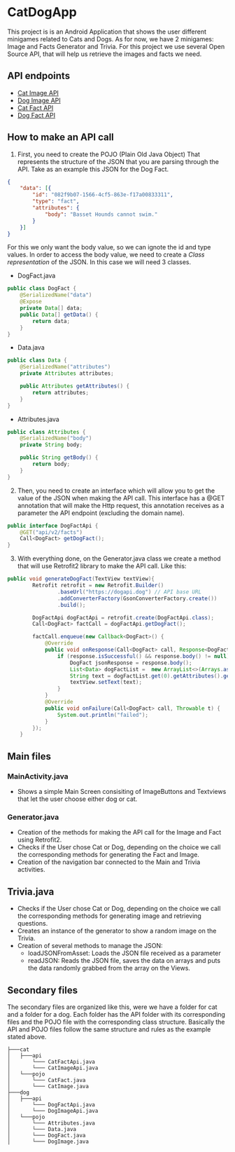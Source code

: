 

# CatDogApp

This project is is an Android Application that shows the user different minigames related to Cats and Dogs. As for now, we have 2 minigames: Image and Facts Generator and Trivia.
For this project we use several Open Source API, that will help us retrieve the images and facts we need.

## API endpoints

- [Cat Image API](https://api.thecatapi.com/v1/images/search)
- [Dog Image API](https://api.thedogapi.com/v1/images/search)
- [Cat Fact API](https://catfact.ninja/fact)
- [Dog Fact API](https://dogapi.dog/api/v2/facts)

## How to make an API call
1. First, you need to create the POJO (Plain Old Java Object) That represents the structure of the JSON that you are parsing through the API. Take as an example this JSON for the Dog Fact.

```json
{
    "data": [{
        "id": "082f9b07-1566-4cf5-863e-f17a00833311",
        "type": "fact",
        "attributes": {
            "body": "Basset Hounds cannot swim."
        }
    }]
}
```

For this we only want the body value, so we can ignote the id and type values.
In order to access the body value, we need to create a _Class representation_ of the JSON. In this case we will need 3 classes.
- DogFact.java
```java
public class DogFact {
    @SerializedName("data")
    @Expose
    private Data[] data;
    public Data[] getData() {
        return data;
    }
}
```

- Data.java
```java
public class Data {
    @SerializedName("attributes")
    private Attributes attributes;

    public Attributes getAttributes() {
        return attributes;
    }
}

```
- Attributes.java
```java
public class Attributes {
    @SerializedName("body")
    private String body;

    public String getBody() {
        return body;
    }
}
```

2. Then, you need to create an interface which will allow you to get the value of the JSON when making the API call. This interface has a @GET annotation that will make the Http request, this annotation receives as a parameter the API endpoint (excluding the domain name).

```java
public interface DogFactApi {
    @GET("api/v2/facts")
    Call<DogFact> getDogFact();
}
```

3. With everything done, on the Generator.java class we create a method that will use Retrofit2 library to make the API call. Like this:

```java
public void generateDogFact(TextView textView){
        Retrofit retrofit = new Retrofit.Builder()
                .baseUrl("https://dogapi.dog") // API base URL
                .addConverterFactory(GsonConverterFactory.create())
                .build();

        DogFactApi dogFactApi = retrofit.create(DogFactApi.class);
        Call<DogFact> factCall = dogFactApi.getDogFact();

        factCall.enqueue(new Callback<DogFact>() {
            @Override
            public void onResponse(Call<DogFact> call, Response<DogFact> response) {
                if (response.isSuccessful() && response.body() != null) {
                    DogFact jsonResponse = response.body();
                    List<Data> dogFactList =  new ArrayList<>(Arrays.asList(jsonResponse.getData()));
                    String text = dogFactList.get(0).getAttributes().getBody();
                    textView.setText(text);
                }
            }
            @Override
            public void onFailure(Call<DogFact> call, Throwable t) {
                System.out.println("failed");
            }
        });
    }
```
## Main files

### MainActivity.java
- Shows a simple Main Screen consisiting of ImageButtons and Textviews that let the user choose either dog or cat.

### Generator.java
- Creation of the methods for making the API call for the Image and Fact using Retrofit2.
- Checks if the User chose Cat or Dog, depending on the choice we call the corresponding methods for generating the Fact and Image.
- Creation of the navigation bar connected to the Main and Trivia activities.

## Trivia.java
- Checks if the User chose Cat or Dog, depending on the choice we call the corresponding methods for generating image and retrieving questions.
- Creates an instance of the generator to show a random image on the Trivia.
- Creation of several methods to manage the JSON:
    - loadJSONFromAsset: Loads the JSON file received as a parameter
    - readJSON: Reads the JSON file, saves the data on arrays and puts the data randomly grabbed from the array on the Views.


## Secondary files
The secondary files are organized like this, were we have a folder for cat and a folder for a dog. Each folder has the API folder with its corresponding files and the POJO file with the corresponding class structure.
Basically the API and POJO files follow the same structure and rules as the example stated above.
```
├───cat
│   ├───api
│       └─── CatFactApi.java
│       └─── CatImageApi.java
│   └───pojo
│       └─── CatFact.java
│       └─── CatImage.java
├───dog
│   ├───api
│       └─── DogFactApi.java
│       └─── DogImageApi.java
│   └───pojo
│       └─── Attributes.java
│       └─── Data.java
│       └─── DogFact.java
│       └─── DogImage.java
```
